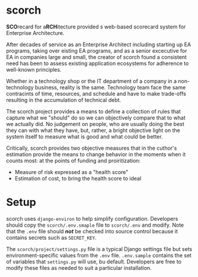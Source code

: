 # scorch
**SCO**recard for a**RCH**itecture provided s web-based scorecard system for Enterprise Architecture.

After decades of service as an Enterprise Architect including starting up EA programs, taking over eisting EA programs, and as a senior
excecutive for EA in companies large and small, the creator of scorch found a consistent need has been to assess existing application ecosystems for
adherence to well-known principles.

Whether in a technology shop or the IT department of a company in a non-technology business, reality is the same. Technology team face the
same contracints of time, resources, and schedule and have to make trade-offs resulting in the accumulation of technical debt.

The scorch project provides a means to define a collection of rules that capture what we "should" do so we can objectively compare that to
what we actually did. No judgement on people, who are usually doing the best they can with what they have, but, rather, a bright
objective light on the system itself to measure what is good and what could be better.

Critically, scorch provides two objective measures that in the cuthor's estimation provide the means to change behavior in the moments when
it counts most: at the points of funding and proiritization:

* Measure of risk expressed as a "health score"
* Estimation of cost, to bring the health score to ideal

# Setup

scorch uses `django-environ` to help simplify configuration. Developers should copy the `scorch/.env.smaple` file to `scorch/.env` and modify.
Note that the `.env` file should ***not*** be checked into source control because it contains secrets such as
`SECRET_KEY`.

The `scorch/project/settings.py` file is a typical Django settings file but sets environment-specific values from the `.env` file. `.env.sample` contains
the set of variables that `settings.py` will use, bu default. Developers are free to modify these files as needed
to suit a particular installation.
